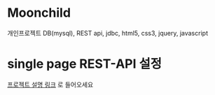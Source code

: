 # Moonchild
 개인프로젝트
 DB(mysql), REST api, jdbc, html5, css3, jquery, javascript





# single page REST-API 설정

[프로젝트 설명 링크](https://mand2.github.io/spring/SPRING-single-page/) 로 들어오세요 






